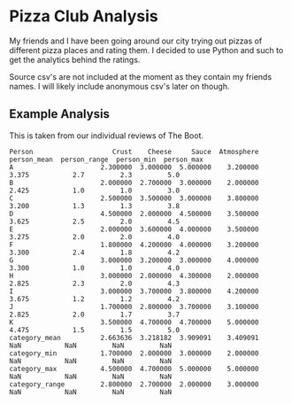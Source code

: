 # Pizza Club Analysis
My friends and I have been going around our city trying out pizzas of different pizza places and rating them. I decided to use Python and such to get the analytics behind the ratings.

Source csv's are not included at the moment as they contain my friends names. I will likely include anonymous csv's later on though.

## Example Analysis
This is taken from our individual reviews of The Boot. 
```
Person                    Crust    Cheese     Sauce  Atmosphere  person_mean  person_range  person_min  person_max
A                      2.300000  3.000000  5.000000    3.200000        3.375           2.7         2.3         5.0
B                      2.000000  2.700000  3.000000    2.000000        2.425           1.0         1.0         3.0
C                      2.500000  3.500000  3.000000    3.800000        3.200           1.3         1.3         3.8
D                      4.500000  2.000000  4.500000    3.500000        3.625           2.5         2.0         4.5
E                      2.000000  3.600000  4.000000    3.500000        3.275           2.0         2.0         4.0
F                      1.800000  4.200000  4.000000    3.200000        3.300           2.4         1.8         4.2
G                      3.000000  3.200000  3.000000    4.000000        3.300           1.0         1.0         4.0
H                      3.000000  2.000000  4.300000    2.000000        2.825           2.3         2.0         4.3
I                      3.000000  3.700000  3.800000    4.200000        3.675           1.2         1.2         4.2
J                      1.700000  2.800000  3.700000    3.100000        2.825           2.0         1.7         3.7
K                      3.500000  4.700000  4.700000    5.000000        4.475           1.5         1.5         5.0
category_mean          2.663636  3.218182  3.909091    3.409091          NaN           NaN         NaN         NaN
category_min           1.700000  2.000000  3.000000    2.000000          NaN           NaN         NaN         NaN
category_max           4.500000  4.700000  5.000000    5.000000          NaN           NaN         NaN         NaN
category_range         2.800000  2.700000  2.000000    3.000000          NaN           NaN         NaN         NaN
```
